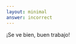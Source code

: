 ```yaml
---
layout: minimal
answer: incorrect
---
```


<!-- Looks good, nice work! -->
¡Se ve bien, buen trabajo!
